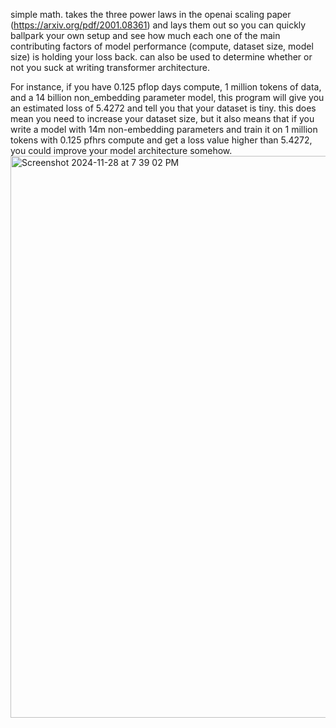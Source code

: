 simple math. takes the three power laws in the openai scaling paper (https://arxiv.org/pdf/2001.08361) and lays them out so you can quickly ballpark your own setup and see how 
much each one of the main contributing factors of model performance (compute, dataset size, model size) is holding your loss back. can also be used to determine whether or not 
you suck at writing transformer architecture.

For instance, if you have 0.125 pflop days compute, 1 million tokens of data, and a 14 billion non_embedding parameter model, this program will give you an estimated loss of
5.4272 and tell you that your dataset is tiny. this does mean you need to increase your dataset size, but it also means that if you write a model with 14m non-embedding
parameters and train it on 1 million tokens with 0.125 pfhrs compute and get a loss value higher than 5.4272, you could improve your model architecture somehow.
<img width="899" alt="Screenshot 2024-11-28 at 7 39 02 PM" src="https://github.com/user-attachments/assets/4dc8df97-7a14-4f1a-bc35-58cc89064dfd">
